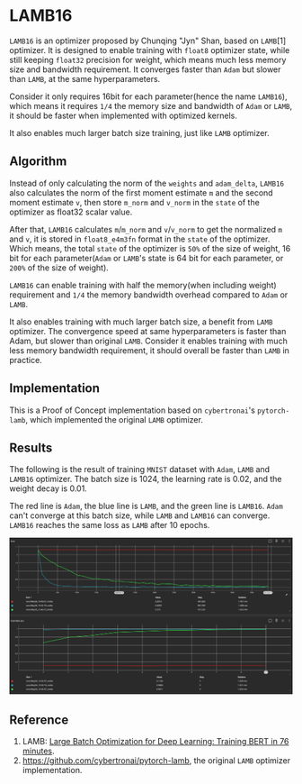 # LAMB16

`LAMB16` is an optimizer proposed by Chunqing "Jyn" Shan, based on `LAMB`[1] optimizer.
It is designed to enable training with `float8` optimizer state, while still keeping `float32` precision for
weight, which means much less memory size and bandwidth requirement. It converges faster than `Adam`
but slower than `LAMB`, at the same hyperparameters.

Consider it only requires 16bit for each parameter(hence the name `LAMB16`), which
means it requires `1/4` the memory size and bandwidth of `Adam` or `LAMB`, it should
be faster when implemented with optimized kernels.

It also enables much larger batch size training, just like `LAMB` optimizer.

## Algorithm

Instead of only calculating the norm of the `weights` and `adam_delta`, `LAMB16` also calculates the norm of the
first moment estimate `m` and the second moment estimate `v`, then store `m_norm` and `v_norm` in the `state` of the
optimizer as float32 scalar value.

After that, `LAMB16` calculates `m`/`m_norm` and `v`/`v_norm` to get the normalized `m` and `v`, it is stored in
`float8_e4m3fn` format in the `state` of the optimizer. Which means, the total `state` of the optimizer is `50%` of
the size of weight, 16 bit for each parameter(`Adam` or `LAMB`'s state is 64 bit for each parameter, or `200%` of the
size of weight).

`LAMB16` can enable training with half the memory(when including weight) requirement and `1/4` the memory bandwidth
overhead compared to `Adam` or `LAMB`.

It also enables training with much larger batch size, a benefit from `LAMB` optimizer. The convergence speed at same
hyperparameters is faster than Adam, but slower than original `LAMB`. Consider it enables training with much less memory
bandwidth requirement, it should overall be faster than `LAMB` in practice.

## Implementation

This is a Proof of Concept implementation based on `cybertronai`'s `pytorch-lamb`, which implemented the original `LAMB`
optimizer.

## Results

The following is the result of training `MNIST` dataset with `Adam`, `LAMB` and `LAMB16` optimizer. The batch size is
1024, the learning rate is 0.02, and the weight decay is 0.01.

The red line is `Adam`, the blue line is `LAMB`, and the green line is `LAMB16`. `Adam` can't converge at this batch
size, while `LAMB` and `LAMB16` can converge. `LAMB16` reaches the same loss as `LAMB` after 10 epochs.

![LOSS](./images/LOSS.png)

## Reference

1. LAMB: [Large Batch Optimization for Deep Learning: Training BERT in 76 minutes](https://arxiv.org/abs/1904.00962).
2. https://github.com/cybertronai/pytorch-lamb, the original `LAMB` optimizer implementation.
